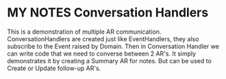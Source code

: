 MY NOTES Conversation Handlers
===========================

This is a demonstration of multiple AR communication.
ConversationHandlers are created just like EventHandlers, they also subscribe to the Event raised by Domain.
Then in Conversation Handler we can write code that we need to converse between 2 AR's.
It simply demonstrates it by creating a Summary AR for notes.
But can be used to Create or Update follow-up AR's.

